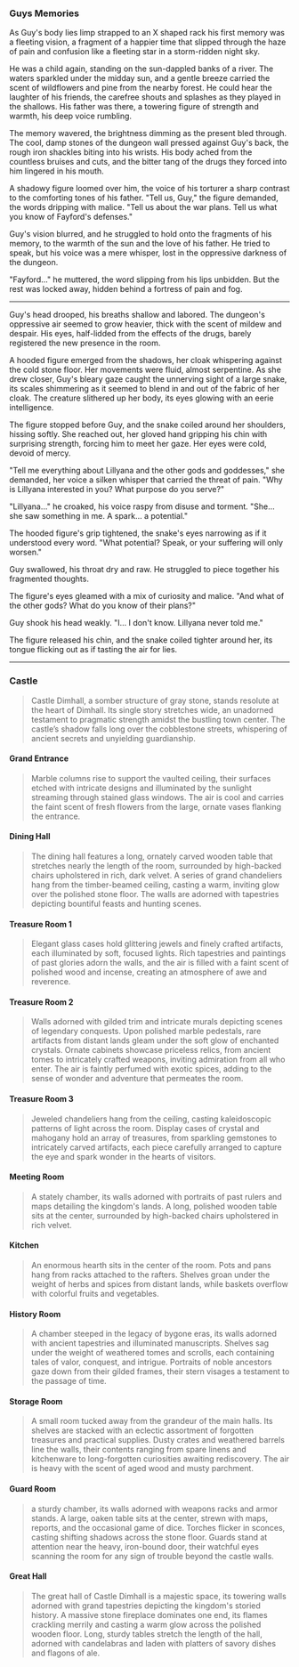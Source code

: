 ### Guys Memories

As Guy's body lies limp strapped to an X shaped rack his first memory was a fleeting vision, a fragment of a happier time that slipped through the haze of pain and confusion like a fleeting star in a storm-ridden night sky.

He was a child again, standing on the sun-dappled banks of a river. The waters sparkled under the midday sun, and a gentle breeze carried the scent of wildflowers and pine from the nearby forest. He could hear the laughter of his friends, the carefree shouts and splashes as they played in the shallows. His father was there, a towering figure of strength and warmth, his deep voice rumbling.

The memory wavered, the brightness dimming as the present bled through. The cool, damp stones of the dungeon wall pressed against Guy's back, the rough iron shackles biting into his wrists. His body ached from the countless bruises and cuts, and the bitter tang of the drugs they forced into him lingered in his mouth.

A shadowy figure loomed over him, the voice of his torturer a sharp contrast to the comforting tones of his father. "Tell us, Guy," the figure demanded, the words dripping with malice. "Tell us about the war plans. Tell us what you know of Fayford's defenses."

Guy's vision blurred, and he struggled to hold onto the fragments of his memory, to the warmth of the sun and the love of his father. He tried to speak, but his voice was a mere whisper, lost in the oppressive darkness of the dungeon.

"Fayford…" he muttered, the word slipping from his lips unbidden. But the rest was locked away, hidden behind a fortress of pain and fog.

---

Guy's head drooped, his breaths shallow and labored. The dungeon's oppressive air seemed to grow heavier, thick with the scent of mildew and despair. His eyes, half-lidded from the effects of the drugs, barely registered the new presence in the room.

A hooded figure emerged from the shadows, her cloak whispering against the cold stone floor. Her movements were fluid, almost serpentine. As she drew closer, Guy's bleary gaze caught the unnerving sight of a large snake, its scales shimmering as it seemed to blend in and out of the fabric of her cloak. The creature slithered up her body, its eyes glowing with an eerie intelligence.

The figure stopped before Guy, and the snake coiled around her shoulders, hissing softly. She reached out, her gloved hand gripping his chin with surprising strength, forcing him to meet her gaze. Her eyes were cold, devoid of mercy.

"Tell me everything about Lillyana and the other gods and goddesses," she demanded, her voice a silken whisper that carried the threat of pain. "Why is Lillyana interested in you? What purpose do you serve?"

"Lillyana…" he croaked, his voice raspy from disuse and torment. "She… she saw something in me. A spark… a potential."

The hooded figure's grip tightened, the snake's eyes narrowing as if it understood every word. "What potential? Speak, or your suffering will only worsen."

Guy swallowed, his throat dry and raw. He struggled to piece together his fragmented thoughts.

The figure's eyes gleamed with a mix of curiosity and malice. "And what of the other gods? What do you know of their plans?"

Guy shook his head weakly. "I… I don't know. Lillyana never told me."

The figure released his chin, and the snake coiled tighter around her, its tongue flicking out as if tasting the air for lies.

---

### Castle

> Castle Dimhall, a somber structure of gray stone, stands resolute at the heart of Dimhall. Its single story stretches wide, an unadorned testament to pragmatic strength amidst the bustling town center. The castle’s shadow falls long over the cobblestone streets, whispering of ancient secrets and unyielding guardianship.

#### Grand Entrance

> Marble columns rise to support the vaulted ceiling, their surfaces etched with intricate designs and illuminated by the sunlight streaming through stained glass windows. The air is cool and carries the faint scent of fresh flowers from the large, ornate vases flanking the entrance.

#### Dining Hall

> The dining hall features a long, ornately carved wooden table that stretches nearly the length of the room, surrounded by high-backed chairs upholstered in rich, dark velvet. A series of grand chandeliers hang from the timber-beamed ceiling, casting a warm, inviting glow over the polished stone floor. The walls are adorned with tapestries depicting bountiful feasts and hunting scenes.

#### Treasure Room 1

> Elegant glass cases hold glittering jewels and finely crafted artifacts, each illuminated by soft, focused lights. Rich tapestries and paintings of past glories adorn the walls, and the air is filled with a faint scent of polished wood and incense, creating an atmosphere of awe and reverence.

#### Treasure Room 2

> Walls adorned with gilded trim and intricate murals depicting scenes of legendary conquests. Upon polished marble pedestals, rare artifacts from distant lands gleam under the soft glow of enchanted crystals. Ornate cabinets showcase priceless relics, from ancient tomes to intricately crafted weapons, inviting admiration from all who enter. The air is faintly perfumed with exotic spices, adding to the sense of wonder and adventure that permeates the room.

#### Treasure Room 3

> Jeweled chandeliers hang from the ceiling, casting kaleidoscopic patterns of light across the room. Display cases of crystal and mahogany hold an array of treasures, from sparkling gemstones to intricately carved artifacts, each piece carefully arranged to capture the eye and spark wonder in the hearts of visitors.

#### Meeting Room

> A stately chamber, its walls adorned with portraits of past rulers and maps detailing the kingdom's lands. A long, polished wooden table sits at the center, surrounded by high-backed chairs upholstered in rich velvet.

#### Kitchen

> An enormous hearth sits in the center of the room. Pots and pans hang from racks attached to the rafters. Shelves groan under the weight of herbs and spices from distant lands, while baskets overflow with colorful fruits and vegetables.

#### History Room

> A chamber steeped in the legacy of bygone eras, its walls adorned with ancient tapestries and illuminated manuscripts. Shelves sag under the weight of weathered tomes and scrolls, each containing tales of valor, conquest, and intrigue. Portraits of noble ancestors gaze down from their gilded frames, their stern visages a testament to the passage of time.

#### Storage Room

> A small room tucked away from the grandeur of the main halls. Its shelves are stacked with an eclectic assortment of forgotten treasures and practical supplies. Dusty crates and weathered barrels line the walls, their contents ranging from spare linens and kitchenware to long-forgotten curiosities awaiting rediscovery. The air is heavy with the scent of aged wood and musty parchment.

#### Guard Room

> a sturdy chamber, its walls adorned with weapons racks and armor stands. A large, oaken table sits at the center, strewn with maps, reports, and the occasional game of dice. Torches flicker in sconces, casting shifting shadows across the stone floor. Guards stand at attention near the heavy, iron-bound door, their watchful eyes scanning the room for any sign of trouble beyond the castle walls.

#### Great Hall

> The great hall of Castle Dimhall is a majestic space, its towering walls adorned with grand tapestries depicting the kingdom's storied history. A massive stone fireplace dominates one end, its flames crackling merrily and casting a warm glow across the polished wooden floor. Long, sturdy tables stretch the length of the hall, adorned with candelabras and laden with platters of savory dishes and flagons of ale.